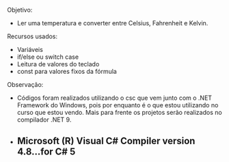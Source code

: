 Objetivo: 
  - Ler uma temperatura e converter entre Celsius, Fahrenheit e Kelvin.

Recursos usados:
  - Variáveis
  - if/else ou switch case
  - Leitura de valores do teclado
  - const para valores fixos da fórmula

Observação:
  - Códigos foram realizados utilizando o csc que vem junto com o .NET Framework do Windows, pois por enquanto é o que estou utilizando no curso que estou vendo. Mais para frente os projetos serão realizados no compilador .NET 9.
  - ## Microsoft (R) Visual C# Compiler version 4.8...for C# 5 ##